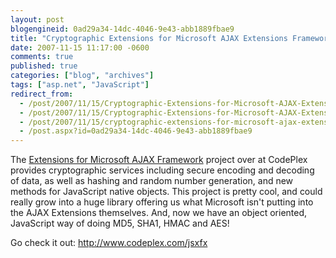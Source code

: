 ```yaml
---
layout: post
blogengineid: 0ad29a34-14dc-4046-9e43-abb1889fbae9
title: "Cryptographic Extensions for Microsoft AJAX Extensions Framework"
date: 2007-11-15 11:17:00 -0600
comments: true
published: true
categories: ["blog", "archives"]
tags: ["asp.net", "JavaScript"]
redirect_from: 
  - /post/2007/11/15/Cryptographic-Extensions-for-Microsoft-AJAX-Extensions-Framework.aspx
  - /post/2007/11/15/Cryptographic-Extensions-for-Microsoft-AJAX-Extensions-Framework
  - /post/2007/11/15/cryptographic-extensions-for-microsoft-ajax-extensions-framework
  - /post.aspx?id=0ad29a34-14dc-4046-9e43-abb1889fbae9
---
```

<!-- more -->

The <a href="http://www.codeplex.com/jsxfx">Extensions for Microsoft AJAX Framework</a> project over at CodePlex provides cryptographic services including secure encoding and decoding of data, as well as hashing and random number generation, and new methods for JavaScript native objects. This project is pretty cool, and could really grow into a huge library offering us what Microsoft isn't putting into the AJAX Extensions themselves. And, now we have an object oriented, JavaScript way of doing MD5, SHA1, HMAC and AES!

Go check it out: <a href="http://www.codeplex.com/jsxfx">http://www.codeplex.com/jsxfx</a>
